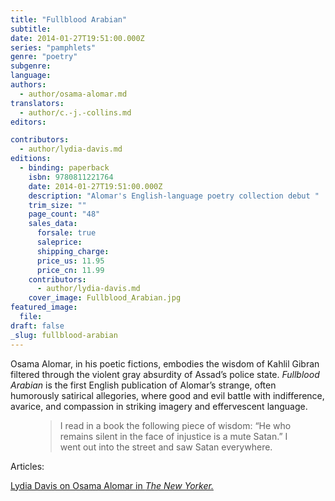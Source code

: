 ```yaml
---
title: "Fullblood Arabian"
subtitle:
date: 2014-01-27T19:51:00.000Z
series: "pamphlets"
genre: "poetry"
subgenre:
language:
authors:
  - author/osama-alomar.md
translators:
  - author/c.-j.-collins.md
editors:

contributors:
  - author/lydia-davis.md
editions:
  - binding: paperback
    isbn: 9780811221764
    date: 2014-01-27T19:51:00.000Z
    description: "Alomar's English-language poetry collection debut "
    trim_size: ""
    page_count: "48"
    sales_data:
      forsale: true
      saleprice:
      shipping_charge:
      price_us: 11.95
      price_cn: 11.99
    contributors:
      - author/lydia-davis.md
    cover_image: Fullblood_Arabian.jpg
featured_image:
  file:
draft: false
_slug: fullblood-arabian
---
```


Osama Alomar, in his poetic fictions, embodies the wisdom of Kahlil Gibran filtered through the violent gray absurdity of Assad’s police state. _Fullblood Arabian_ is the first English publication of Alomar’s strange, often humorously satirical allegories, where good and evil battle with indifference, avarice, and compassion in striking imagery and effervescent language.

<figure data-type="quote">

> I read in a book the following piece of wisdom: “He who remains silent in the face of injustice is a mute Satan.” I went out into the street and saw Satan everywhere.

</figure>

Articles:

[Lydia Davis on Osama Alomar in _The New Yorker._](http://www.newyorker.com/online/blogs/books/2013/12/osama-alomars-very-short-tales.html)

